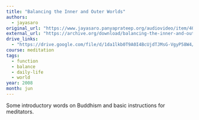 ```yaml
---
title: "Balancing the Inner and Outer Worlds"
authors:
  - jayasaro
original_url: "https://www.jayasaro.panyaprateep.org/audiovideo/item/402"
external_url: "https://archive.org/download/balancing-the-inner-and-outer-worlds-2008-06-ajahn-jayasaro/Balancing%20the%20Inner%20and%20Outer%20Worlds%20%282008-06%29%20-%20Ajahn%20Jayasaro.mp3"
drive_links:
  - "https://drive.google.com/file/d/1da1lkb0T9A0I4BcUjdTJMsG-VgyP58W4/view?usp=drivesdk"
course: meditation
tags:
  - function
  - balance
  - daily-life
  - world
year: 2008
month: jun
---
```


Some introductory words on Buddhism and basic instructions for meditators.


